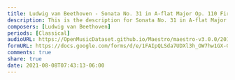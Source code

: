 ```yaml
---
title: Ludwig van Beethoven - Sonata No. 31 in A-flat Major Op. 110 First movement (1)
description: This is the description for Sonata No. 31 in A-flat Major Op. 110 First movement by Ludwig van Beethoven
composers: [Ludwig van Beethoven]
periods: [Classical]
audioURL: https://OpenMusicDataset.github.io/Maestro/maestro-v3.0.0/2011/MIDI-Unprocessed_14_R1_2011_MID--AUDIO_R1-D6_03_Track03_wav.midi
formURL: https://docs.google.com/forms/d/e/1FAIpQLSda7UDXl3h_OW7hw1GX-Giu_g4BGTHNUJlenu5dPGg2NxFQ5A/viewform
comments: true
share: true
date: 2021-08-08T07:43:13-06:00
---
```

